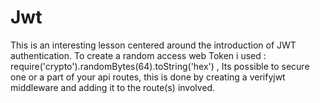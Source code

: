 # Jwt
This is an interesting lesson centered around the introduction of JWT authentication.
To create a random access web Token i used : require('crypto').randomBytes(64).toString('hex') ,
Its possible to secure one or a part of your api routes, this is done by creating a verifyjwt middleware and adding it to the route(s) involved.   
